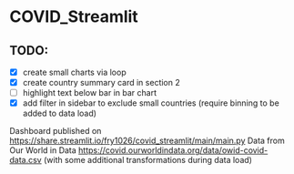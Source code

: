 # COVID_Streamlit

## TODO:
- [x] create small charts via loop
- [x] create country summary card in section 2
- [ ] highlight text below bar in bar chart
- [x] add filter in sidebar to exclude small countries (require binning to be added to data load)

Dashboard published on https://share.streamlit.io/fry1026/covid_streamlit/main/main.py
Data from Our World in Data https://covid.ourworldindata.org/data/owid-covid-data.csv (with some additional transformations during data load)